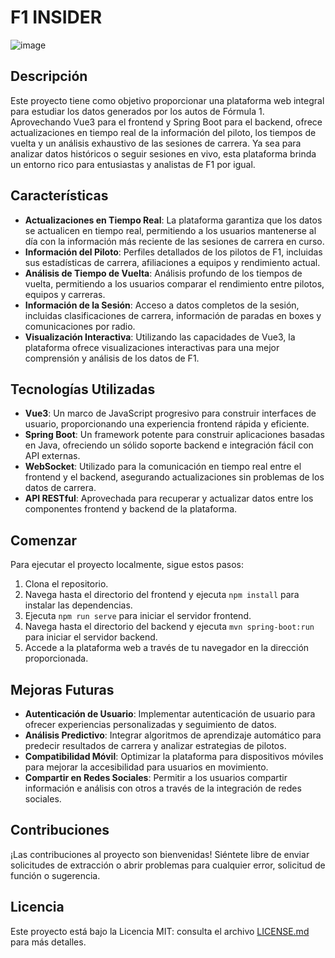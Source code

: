 # F1 INSIDER

![image](https://github.com/jorge4514/f1-insider/assets/82999172/0c5f9e96-f3fa-41a9-9cf9-d7c0e7c4ff04)


## Descripción
Este proyecto tiene como objetivo proporcionar una plataforma web integral para estudiar los datos generados por los autos de Fórmula 1. Aprovechando Vue3 para el frontend y Spring Boot para el backend, ofrece actualizaciones en tiempo real de la información del piloto, los tiempos de vuelta y un análisis exhaustivo de las sesiones de carrera. Ya sea para analizar datos históricos o seguir sesiones en vivo, esta plataforma brinda un entorno rico para entusiastas y analistas de F1 por igual.

## Características
- **Actualizaciones en Tiempo Real**: La plataforma garantiza que los datos se actualicen en tiempo real, permitiendo a los usuarios mantenerse al día con la información más reciente de las sesiones de carrera en curso.
- **Información del Piloto**: Perfiles detallados de los pilotos de F1, incluidas sus estadísticas de carrera, afiliaciones a equipos y rendimiento actual.
- **Análisis de Tiempo de Vuelta**: Análisis profundo de los tiempos de vuelta, permitiendo a los usuarios comparar el rendimiento entre pilotos, equipos y carreras.
- **Información de la Sesión**: Acceso a datos completos de la sesión, incluidas clasificaciones de carrera, información de paradas en boxes y comunicaciones por radio.
- **Visualización Interactiva**: Utilizando las capacidades de Vue3, la plataforma ofrece visualizaciones interactivas para una mejor comprensión y análisis de los datos de F1.

## Tecnologías Utilizadas
- **Vue3**: Un marco de JavaScript progresivo para construir interfaces de usuario, proporcionando una experiencia frontend rápida y eficiente.
- **Spring Boot**: Un framework potente para construir aplicaciones basadas en Java, ofreciendo un sólido soporte backend e integración fácil con API externas.
- **WebSocket**: Utilizado para la comunicación en tiempo real entre el frontend y el backend, asegurando actualizaciones sin problemas de los datos de carrera.
- **API RESTful**: Aprovechada para recuperar y actualizar datos entre los componentes frontend y backend de la plataforma.

## Comenzar
Para ejecutar el proyecto localmente, sigue estos pasos:
1. Clona el repositorio.
2. Navega hasta el directorio del frontend y ejecuta `npm install` para instalar las dependencias.
3. Ejecuta `npm run serve` para iniciar el servidor frontend.
4. Navega hasta el directorio del backend y ejecuta `mvn spring-boot:run` para iniciar el servidor backend.
5. Accede a la plataforma web a través de tu navegador en la dirección proporcionada.

## Mejoras Futuras
- **Autenticación de Usuario**: Implementar autenticación de usuario para ofrecer experiencias personalizadas y seguimiento de datos.
- **Análisis Predictivo**: Integrar algoritmos de aprendizaje automático para predecir resultados de carrera y analizar estrategias de pilotos.
- **Compatibilidad Móvil**: Optimizar la plataforma para dispositivos móviles para mejorar la accesibilidad para usuarios en movimiento.
- **Compartir en Redes Sociales**: Permitir a los usuarios compartir información e análisis con otros a través de la integración de redes sociales.

## Contribuciones
¡Las contribuciones al proyecto son bienvenidas! Siéntete libre de enviar solicitudes de extracción o abrir problemas para cualquier error, solicitud de función o sugerencia.

## Licencia
Este proyecto está bajo la Licencia MIT: consulta el archivo [LICENSE.md](LICENSE.md) para más detalles.
